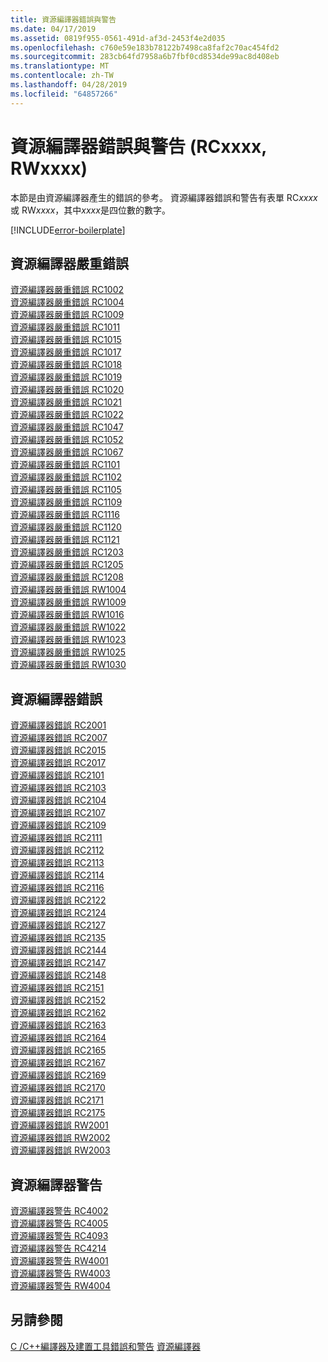 ```yaml
---
title: 資源編譯器錯誤與警告
ms.date: 04/17/2019
ms.assetid: 0819f955-0561-491d-af3d-2453f4e2d035
ms.openlocfilehash: c760e59e183b78122b7498ca8faf2c70ac454fd2
ms.sourcegitcommit: 283cb64fd7958a6b7fbf0cd8534de99ac8d408eb
ms.translationtype: MT
ms.contentlocale: zh-TW
ms.lasthandoff: 04/28/2019
ms.locfileid: "64857266"
---
```

# <a name="resource-compiler-errors-and-warnings-rcxxxx-rwxxxx"></a>資源編譯器錯誤與警告 (RCxxxx, RWxxxx)

本節是由資源編譯器產生的錯誤的參考。 資源編譯器錯誤和警告有表單 RC*xxxx*或 RW*xxxx*，其中*xxxx*是四位數的數字。

[!INCLUDE[error-boilerplate](../../error-messages/includes/error-boilerplate.md)]

## <a name="resource-compiler-fatal-errors"></a>資源編譯器嚴重錯誤

[資源編譯器嚴重錯誤 RC1002](resource-compiler-fatal-error-rc1002.md) \
[資源編譯器嚴重錯誤 RC1004](resource-compiler-fatal-error-rc1004.md) \
[資源編譯器嚴重錯誤 RC1009](resource-compiler-fatal-error-rc1009.md) \
[資源編譯器嚴重錯誤 RC1011](resource-compiler-fatal-error-rc1011.md) \
[資源編譯器嚴重錯誤 RC1015](resource-compiler-fatal-error-rc1015.md) \
[資源編譯器嚴重錯誤 RC1017](resource-compiler-fatal-error-rc1017.md) \
[資源編譯器嚴重錯誤 RC1018](resource-compiler-fatal-error-rc1018.md) \
[資源編譯器嚴重錯誤 RC1019](resource-compiler-fatal-error-rc1019.md) \
[資源編譯器嚴重錯誤 RC1020](resource-compiler-fatal-error-rc1020.md) \
[資源編譯器嚴重錯誤 RC1021](resource-compiler-fatal-error-rc1021.md) \
[資源編譯器嚴重錯誤 RC1022](resource-compiler-fatal-error-rc1022.md) \
[資源編譯器嚴重錯誤 RC1047](resource-compiler-fatal-error-rc1047.md) \
[資源編譯器嚴重錯誤 RC1052](resource-compiler-fatal-error-rc1052.md) \
[資源編譯器嚴重錯誤 RC1067](resource-compiler-fatal-error-rc1067.md) \
[資源編譯器嚴重錯誤 RC1101](resource-compiler-fatal-error-rc1101.md) \
[資源編譯器嚴重錯誤 RC1102](resource-compiler-fatal-error-rc1102.md) \
[資源編譯器嚴重錯誤 RC1105](resource-compiler-fatal-error-rc1105.md) \
[資源編譯器嚴重錯誤 RC1109](resource-compiler-fatal-error-rc1109.md) \
[資源編譯器嚴重錯誤 RC1116](resource-compiler-fatal-error-rc1116.md) \
[資源編譯器嚴重錯誤 RC1120](resource-compiler-fatal-error-rc1120.md) \
[資源編譯器嚴重錯誤 RC1121](resource-compiler-fatal-error-rc1121.md) \
[資源編譯器嚴重錯誤 RC1203](resource-compiler-fatal-error-rc1203.md) \
[資源編譯器嚴重錯誤 RC1205](resource-compiler-fatal-error-rc1205.md) \
[資源編譯器嚴重錯誤 RC1208](resource-compiler-fatal-error-rc1208.md) \
[資源編譯器嚴重錯誤 RW1004](resource-compiler-fatal-error-rw1004.md) \
[資源編譯器嚴重錯誤 RW1009](resource-compiler-fatal-error-rw1009.md) \
[資源編譯器嚴重錯誤 RW1016](resource-compiler-fatal-error-rw1016.md) \
[資源編譯器嚴重錯誤 RW1022](resource-compiler-fatal-error-rw1022.md) \
[資源編譯器嚴重錯誤 RW1023](resource-compiler-fatal-error-rw1023.md) \
[資源編譯器嚴重錯誤 RW1025](resource-compiler-fatal-error-rw1025.md) \
[資源編譯器嚴重錯誤 RW1030](resource-compiler-fatal-error-rw1030.md)

## <a name="resource-compiler-errors"></a>資源編譯器錯誤

[資源編譯器錯誤 RC2001](resource-compiler-error-rc2001.md) \
[資源編譯器錯誤 RC2007](resource-compiler-error-rc2007.md) \
[資源編譯器錯誤 RC2015](resource-compiler-error-rc2015.md) \
[資源編譯器錯誤 RC2017](resource-compiler-error-rc2017.md) \
[資源編譯器錯誤 RC2101](resource-compiler-error-rc2101.md) \
[資源編譯器錯誤 RC2103](resource-compiler-error-rc2103.md) \
[資源編譯器錯誤 RC2104](resource-compiler-error-rc2104.md) \
[資源編譯器錯誤 RC2107](resource-compiler-error-rc2107.md) \
[資源編譯器錯誤 RC2109](resource-compiler-error-rc2109.md) \
[資源編譯器錯誤 RC2111](resource-compiler-error-rc2111.md) \
[資源編譯器錯誤 RC2112](resource-compiler-error-rc2112.md) \
[資源編譯器錯誤 RC2113](resource-compiler-error-rc2113.md) \
[資源編譯器錯誤 RC2114](resource-compiler-error-rc2114.md) \
[資源編譯器錯誤 RC2116](resource-compiler-error-rc2116.md) \
[資源編譯器錯誤 RC2122](resource-compiler-error-rc2122.md) \
[資源編譯器錯誤 RC2124](resource-compiler-error-rc2124.md) \
[資源編譯器錯誤 RC2127](resource-compiler-error-rc2127.md) \
[資源編譯器錯誤 RC2135](resource-compiler-error-rc2135.md) \
[資源編譯器錯誤 RC2144](resource-compiler-error-rc2144.md) \
[資源編譯器錯誤 RC2147](resource-compiler-error-rc2147.md) \
[資源編譯器錯誤 RC2148](resource-compiler-error-rc2148.md) \
[資源編譯器錯誤 RC2151](resource-compiler-error-rc2151.md) \
[資源編譯器錯誤 RC2152](resource-compiler-error-rc2152.md) \
[資源編譯器錯誤 RC2162](resource-compiler-error-rc2162.md) \
[資源編譯器錯誤 RC2163](resource-compiler-error-rc2163.md) \
[資源編譯器錯誤 RC2164](resource-compiler-error-rc2164.md) \
[資源編譯器錯誤 RC2165](resource-compiler-error-rc2165.md) \
[資源編譯器錯誤 RC2167](resource-compiler-error-rc2167.md) \
[資源編譯器錯誤 RC2169](resource-compiler-error-rc2169.md) \
[資源編譯器錯誤 RC2170](resource-compiler-error-rc2170.md) \
[資源編譯器錯誤 RC2171](resource-compiler-error-rc2171.md) \
[資源編譯器錯誤 RC2175](resource-compiler-error-rc2175.md) \
[資源編譯器錯誤 RW2001](resource-compiler-error-rw2001.md) \
[資源編譯器錯誤 RW2002](resource-compiler-error-rw2002.md) \
[資源編譯器錯誤 RW2003](resource-compiler-error-rw2003.md)

## <a name="resource-compiler-warnings"></a>資源編譯器警告

[資源編譯器警告 RC4002](resource-compiler-warning-rc4002.md) \
[資源編譯器警告 RC4005](resource-compiler-warning-rc4005.md) \
[資源編譯器警告 RC4093](resource-compiler-warning-rc4093.md) \
[資源編譯器警告 RC4214](resource-compiler-warning-rc4214.md) \
[資源編譯器警告 RW4001](resource-compiler-warning-rw4001.md) \
[資源編譯器警告 RW4003](resource-compiler-warning-rw4003.md) \
[資源編譯器警告 RW4004](resource-compiler-warning-rw4004.md)

## <a name="see-also"></a>另請參閱

[C /C++編譯器及建置工具錯誤和警告](../compiler-errors-1/c-cpp-build-errors.md)
[資源編譯器](/windows/desktop/menurc/resource-compiler)
